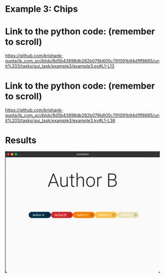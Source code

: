 # Example 3: Chips


# Link to the python code: (remember to scroll)

https://github.com/krishank-gupta/ib_com_sci/blob/8d5b43898db282b078b605c791091b94d1ff8665/unit%203/tasks/gui_task/example3/example3.py#L1-L13

# Link to the python code: (remember to scroll)

https://github.com/krishank-gupta/ib_com_sci/blob/8d5b43898db282b078b605c791091b94d1ff8665/unit%203/tasks/gui_task/example3/example3.kv#L1-L36

# Results

![example3](./proof.png)

 


